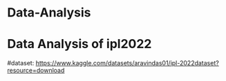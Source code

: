 # Data-Analysis
# Data Analysis of ipl2022 
#dataset: https://www.kaggle.com/datasets/aravindas01/ipl-2022dataset?resource=download
